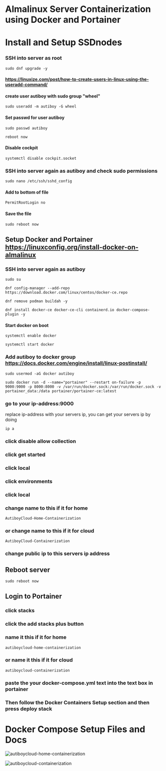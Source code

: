 # Almalinux Server Containerization using Docker and Portainer

# Install and Setup SSDnodes

### SSH into server as root

`sudo dnf upgrade -y`

#### https://linuxize.com/post/how-to-create-users-in-linux-using-the-useradd-command/
#### create user autiboy with sudo group "wheel"
`sudo useradd -m autiboy -G wheel`

#### Set passwd for user autiboy

`sudo passwd autiboy`

`reboot now`

#### Disable cockpit

`systemctl disable cockpit.socket`

### SSH into server again as autiboy and check sudo permissions

`sudo nano /etc/ssh/sshd_config`

#### Add to bottom of file

`PermitRootLogin no`

#### Save the file

`sudo reboot now`

##  Setup Docker and Portainer https://linuxconfig.org/install-docker-on-almalinux

### SSH into server again as autiboy

`sudo su`

`dnf config-manager --add-repo https://download.docker.com/linux/centos/docker-ce.repo`
    
`dnf remove podman buildah -y`

`dnf install docker-ce docker-ce-cli containerd.io docker-compose-plugin -y`

#### Start docker on boot

`systemctl enable docker`

`systemctl start docker`

### Add autiboy to docker group https://docs.docker.com/engine/install/linux-postinstall/

`sudo usermod -aG docker autiboy`

`sudo docker run -d --name="portainer" --restart on-failure -p 9000:9000 -p 8000:8000 -v /var/run/docker.sock:/var/run/docker.sock -v portainer_data:/data portainer/portainer-ce:latest`

### go to your ip-address:9000
replace ip-address with your servers ip, you can get your servers ip by doing 

`ip a`

### click disable allow collection

### click get started

### click local

### click environments

### click local

### change name to this if it for home
`AutiboyCloud-Home-Containerization`

### or change name to this if it for cloud
`AutiboyCloud-Containerization`

### change public ip to this servers ip address

## Reboot server
`sudo reboot now`

## Login to Portainer

### click stacks

### click the add stacks plus button

### name it this if it for home
`autiboycloud-home-containerization`

### or name it this if it for cloud
`autiboycloud-containerization`

### paste the your docker-compose.yml text into the text box in portainer

### Then follow the Docker Containers Setup section and then press deploy stack

# Docker Compose Setup Files and Docs
![autiboycloud-home-containerization](https://github.com/czadikem/autiboys-linux/tree/master/docker/autiboycloud-home-containerization)

![autiboycloud-containerization](https://github.com/czadikem/autiboys-linux/tree/master/docker/autiboycloud-containerization)
